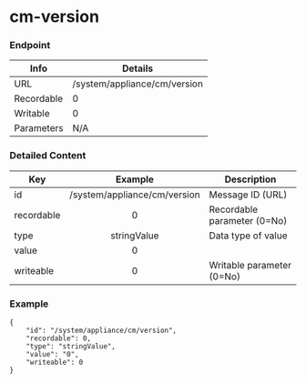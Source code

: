 # cm-version



### Endpoint

| Info  | Details |
| ------------- | ------------- |
| URL   | /system/appliance/cm/version   |
| Recordable   | 0   |
| Writable   | 0   |
| Parameters  | N/A  |

### Detailed Content

|  Key  | Example | Description |
| ------------- | :------: | ------------------------------ |
|  id | /system/appliance/cm/version | Message ID (URL) |
|  recordable | 0 | Recordable parameter (0=No) |
|  type | stringValue | Data type of value |
|  value | 0 |  |
|  writeable | 0 | Writable parameter (0=No) |



### Example
```
{
    "id": "/system/appliance/cm/version",
    "recordable": 0,
    "type": "stringValue",
    "value": "0",
    "writeable": 0
}
```
